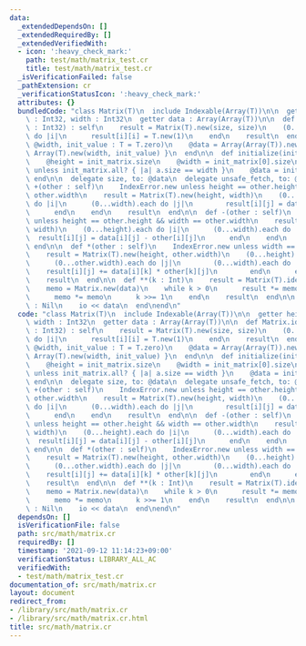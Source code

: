 ```yaml
---
data:
  _extendedDependsOn: []
  _extendedRequiredBy: []
  _extendedVerifiedWith:
  - icon: ':heavy_check_mark:'
    path: test/math/matrix_test.cr
    title: test/math/matrix_test.cr
  _isVerificationFailed: false
  _pathExtension: cr
  _verificationStatusIcon: ':heavy_check_mark:'
  attributes: {}
  bundledCode: "class Matrix(T)\n  include Indexable(Array(T))\n\n  getter height\
    \ : Int32, width : Int32\n  getter data : Array(Array(T))\n\n  def Matrix.identity(size\
    \ : Int32) : self\n    result = Matrix(T).new(size, size)\n    (0...size).each\
    \ do |i|\n      result[i][i] = T.new(1)\n    end\n    result\n  end\n\n  def initialize(@height,\
    \ @width, init_value : T = T.zero)\n    @data = Array(Array(T)).new(height) {\
    \ Array(T).new(width, init_value) }\n  end\n\n  def initialize(init_matrix : Array(Array(T)))\n\
    \    @height = init_matrix.size\n    @width = init_matrix[0].size\n    raise ArgumentError.new\
    \ unless init_matrix.all? { |a| a.size == width }\n    @data = init_matrix\n \
    \ end\n\n  delegate size, to: @data\n  delegate unsafe_fetch, to: @data\n\n  def\
    \ +(other : self)\n    IndexError.new unless height == other.height && width ==\
    \ other.width\n    result = Matrix(T).new(height, width)\n    (0...height).each\
    \ do |i|\n      (0...width).each do |j|\n        result[i][j] = data[i][j] + other[i][j]\n\
    \      end\n    end\n    result\n  end\n\n  def -(other : self)\n    IndexError.new\
    \ unless height == other.height && width == other.width\n    result = Matrix(T).new(height,\
    \ width)\n    (0...height).each do |i|\n      (0...width).each do |j|\n      \
    \  result[i][j] = data[i][j] - other[i][j]\n      end\n    end\n    result\n \
    \ end\n\n  def *(other : self)\n    IndexError.new unless width == other.height\n\
    \    result = Matrix(T).new(height, other.width)\n    (0...height).each do |i|\n\
    \      (0...other.width).each do |j|\n        (0...width).each do |k|\n      \
    \    result[i][j] += data[i][k] * other[k][j]\n        end\n      end\n    end\n\
    \    result\n  end\n\n  def **(k : Int)\n    result = Matrix(T).identity(height)\n\
    \    memo = Matrix.new(data)\n    while k > 0\n      result *= memo if k.odd?\n\
    \      memo *= memo\n      k >>= 1\n    end\n    result\n  end\n\n  def to_s(io)\
    \ : Nil\n    io << data\n  end\nend\n"
  code: "class Matrix(T)\n  include Indexable(Array(T))\n\n  getter height : Int32,\
    \ width : Int32\n  getter data : Array(Array(T))\n\n  def Matrix.identity(size\
    \ : Int32) : self\n    result = Matrix(T).new(size, size)\n    (0...size).each\
    \ do |i|\n      result[i][i] = T.new(1)\n    end\n    result\n  end\n\n  def initialize(@height,\
    \ @width, init_value : T = T.zero)\n    @data = Array(Array(T)).new(height) {\
    \ Array(T).new(width, init_value) }\n  end\n\n  def initialize(init_matrix : Array(Array(T)))\n\
    \    @height = init_matrix.size\n    @width = init_matrix[0].size\n    raise ArgumentError.new\
    \ unless init_matrix.all? { |a| a.size == width }\n    @data = init_matrix\n \
    \ end\n\n  delegate size, to: @data\n  delegate unsafe_fetch, to: @data\n\n  def\
    \ +(other : self)\n    IndexError.new unless height == other.height && width ==\
    \ other.width\n    result = Matrix(T).new(height, width)\n    (0...height).each\
    \ do |i|\n      (0...width).each do |j|\n        result[i][j] = data[i][j] + other[i][j]\n\
    \      end\n    end\n    result\n  end\n\n  def -(other : self)\n    IndexError.new\
    \ unless height == other.height && width == other.width\n    result = Matrix(T).new(height,\
    \ width)\n    (0...height).each do |i|\n      (0...width).each do |j|\n      \
    \  result[i][j] = data[i][j] - other[i][j]\n      end\n    end\n    result\n \
    \ end\n\n  def *(other : self)\n    IndexError.new unless width == other.height\n\
    \    result = Matrix(T).new(height, other.width)\n    (0...height).each do |i|\n\
    \      (0...other.width).each do |j|\n        (0...width).each do |k|\n      \
    \    result[i][j] += data[i][k] * other[k][j]\n        end\n      end\n    end\n\
    \    result\n  end\n\n  def **(k : Int)\n    result = Matrix(T).identity(height)\n\
    \    memo = Matrix.new(data)\n    while k > 0\n      result *= memo if k.odd?\n\
    \      memo *= memo\n      k >>= 1\n    end\n    result\n  end\n\n  def to_s(io)\
    \ : Nil\n    io << data\n  end\nend\n"
  dependsOn: []
  isVerificationFile: false
  path: src/math/matrix.cr
  requiredBy: []
  timestamp: '2021-09-12 11:14:23+09:00'
  verificationStatus: LIBRARY_ALL_AC
  verifiedWith:
  - test/math/matrix_test.cr
documentation_of: src/math/matrix.cr
layout: document
redirect_from:
- /library/src/math/matrix.cr
- /library/src/math/matrix.cr.html
title: src/math/matrix.cr
---
```


